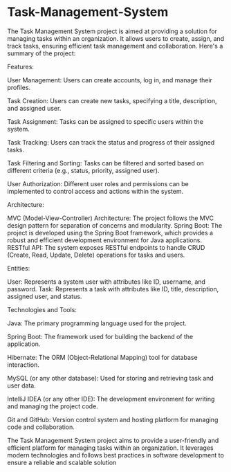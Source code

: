 # Task-Management-System
The Task Management System project is aimed at providing a solution for managing tasks within an organization. It allows users to create, assign, and track tasks, ensuring efficient task management and collaboration. Here's a summary of the project:

Features:

User Management: Users can create accounts, log in, and manage their profiles.

Task Creation: Users can create new tasks, specifying a title, description, and assigned user.

Task Assignment: Tasks can be assigned to specific users within the system.

Task Tracking: Users can track the status and progress of their assigned tasks.

Task Filtering and Sorting: Tasks can be filtered and sorted based on different criteria (e.g., status, priority, assigned user).

User Authorization: Different user roles and permissions can be implemented to control access and actions within the system.

Architecture:

MVC (Model-View-Controller) Architecture: The project follows the MVC design pattern for separation of concerns and modularity.
Spring Boot: The project is developed using the Spring Boot framework, which provides a robust and efficient development environment for Java applications.
RESTful API: The system exposes RESTful endpoints to handle CRUD (Create, Read, Update, Delete) operations for tasks and users.

Entities:

User: Represents a system user with attributes like ID, username, and password.
Task: Represents a task with attributes like ID, title, description, assigned user, and status.

Technologies and Tools:

Java: The primary programming language used for the project.

Spring Boot: The framework used for building the backend of the application.

Hibernate: The ORM (Object-Relational Mapping) tool for database interaction.

MySQL (or any other database): Used for storing and retrieving task and user data.

IntelliJ IDEA (or any other IDE): The development environment for writing and managing the project code.

Git and GitHub: Version control system and hosting platform for managing code and collaboration.

The Task Management System project aims to provide a user-friendly and efficient platform for managing tasks within an organization. It leverages modern technologies and follows best practices in software development to ensure a reliable and scalable solution
